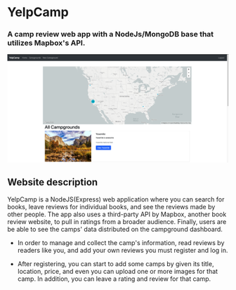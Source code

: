 # YelpCamp
### A camp review web app with a NodeJs/MongoDB base that utilizes Mapbox's API. 

![](/static/yelpcamp.png)

## Website description
YelpCamp is a NodeJS(Express) web application where you can search for books, leave reviews for individual books, and see the reviews made by other people. The app also uses a third-party API by Mapbox, another book review website, to pull in ratings from a broader audience. Finally, users are be able to see the camps' data distributed on the campground dashboard.

* In order to manage and collect the camp's information, read reviews by readers like you, and add your own reviews you must register and log in.

* After registering, you can start to add some camps by given its title, location, price, and even you can upload one or more images for that camp. In addition, you can leave a rating and review for that camp.